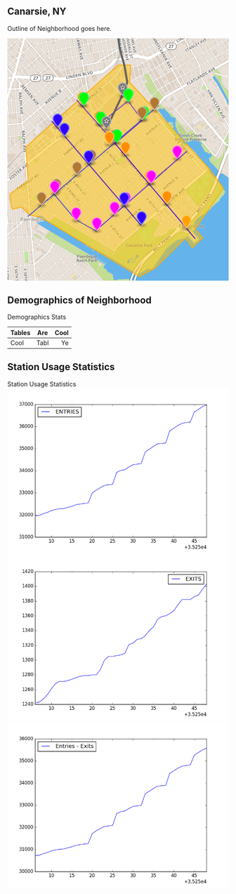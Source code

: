 ## Canarsie, NY
Outline of Neighborhood goes here.

![mapOutline](mapOutline.png)
## Demographics of Neighborhood
Demographics Stats

|Tables |Are |Cool|
|-------|:--:|---:|
|Cool   |Tabl|Ye  |

## Station Usage Statistics
Station Usage Statistics
![cumulativeEntries](CumulativeEntries.png)
![cumulativeExits](CumulativeExits.png)
![Entries-Exits](Entries-Exits.png)

